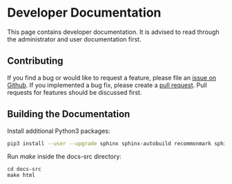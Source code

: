 # Developer Documentation

This page contains developer documentation. It is advised to read through the administrator and user documentation first.

## Contributing

If you find a bug or would like to request a feature, please file an
[issue on Github](https://github.com/curious-containers/cc-server/issues). If you implemented a bug fix, please create a
[pull request](https://github.com/curious-containers/cc-server/pulls). Pull requests for features should be discussed
first.

## Building the Documentation

Install additional Python3 packages:

```bash
pip3 install --user --upgrade sphinx sphinx-autobuild recommonmark sphinxcontrib-httpdomain sphinx_rtd_theme bibtex-pygments-lexer
```

Run *make* inside the docs-src directory:

```
cd docs-src
make html
```
